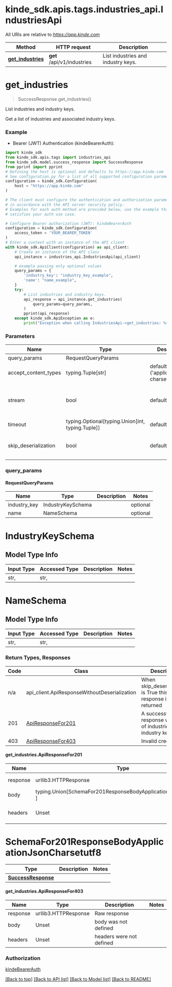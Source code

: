 <a name="__pageTop"></a>
# kinde_sdk.apis.tags.industries_api.IndustriesApi

All URIs are relative to *https://app.kinde.com*

Method | HTTP request | Description
------------- | ------------- | -------------
[**get_industries**](#get_industries) | **get** /api/v1/industries | List industries and industry keys.

# **get_industries**
<a name="get_industries"></a>
> SuccessResponse get_industries()

List industries and industry keys.

Get a list of industries and associated industry keys.

### Example

* Bearer (JWT) Authentication (kindeBearerAuth):
```python
import kinde_sdk
from kinde_sdk.apis.tags import industries_api
from kinde_sdk.model.success_response import SuccessResponse
from pprint import pprint
# Defining the host is optional and defaults to https://app.kinde.com
# See configuration.py for a list of all supported configuration parameters.
configuration = kinde_sdk.Configuration(
    host = "https://app.kinde.com"
)

# The client must configure the authentication and authorization parameters
# in accordance with the API server security policy.
# Examples for each auth method are provided below, use the example that
# satisfies your auth use case.

# Configure Bearer authorization (JWT): kindeBearerAuth
configuration = kinde_sdk.Configuration(
    access_token = 'YOUR_BEARER_TOKEN'
)
# Enter a context with an instance of the API client
with kinde_sdk.ApiClient(configuration) as api_client:
    # Create an instance of the API class
    api_instance = industries_api.IndustriesApi(api_client)

    # example passing only optional values
    query_params = {
        'industry_key': "industry_key_example",
        'name': "name_example",
    }
    try:
        # List industries and industry keys.
        api_response = api_instance.get_industries(
            query_params=query_params,
        )
        pprint(api_response)
    except kinde_sdk.ApiException as e:
        print("Exception when calling IndustriesApi->get_industries: %s\n" % e)
```
### Parameters

Name | Type | Description  | Notes
------------- | ------------- | ------------- | -------------
query_params | RequestQueryParams | |
accept_content_types | typing.Tuple[str] | default is ('application/json; charset&#x3D;utf-8', ) | Tells the server the content type(s) that are accepted by the client
stream | bool | default is False | if True then the response.content will be streamed and loaded from a file like object. When downloading a file, set this to True to force the code to deserialize the content to a FileSchema file
timeout | typing.Optional[typing.Union[int, typing.Tuple]] | default is None | the timeout used by the rest client
skip_deserialization | bool | default is False | when True, headers and body will be unset and an instance of api_client.ApiResponseWithoutDeserialization will be returned

### query_params
#### RequestQueryParams

Name | Type | Description  | Notes
------------- | ------------- | ------------- | -------------
industry_key | IndustryKeySchema | | optional
name | NameSchema | | optional


# IndustryKeySchema

## Model Type Info
Input Type | Accessed Type | Description | Notes
------------ | ------------- | ------------- | -------------
str,  | str,  |  | 

# NameSchema

## Model Type Info
Input Type | Accessed Type | Description | Notes
------------ | ------------- | ------------- | -------------
str,  | str,  |  | 

### Return Types, Responses

Code | Class | Description
------------- | ------------- | -------------
n/a | api_client.ApiResponseWithoutDeserialization | When skip_deserialization is True this response is returned
201 | [ApiResponseFor201](#get_industries.ApiResponseFor201) | A successful response with a list of industries and industry keys.
403 | [ApiResponseFor403](#get_industries.ApiResponseFor403) | Invalid credentials.

#### get_industries.ApiResponseFor201
Name | Type | Description  | Notes
------------- | ------------- | ------------- | -------------
response | urllib3.HTTPResponse | Raw response |
body | typing.Union[SchemaFor201ResponseBodyApplicationJsonCharsetutf8, ] |  |
headers | Unset | headers were not defined |

# SchemaFor201ResponseBodyApplicationJsonCharsetutf8
Type | Description  | Notes
------------- | ------------- | -------------
[**SuccessResponse**](../../models/SuccessResponse.md) |  | 


#### get_industries.ApiResponseFor403
Name | Type | Description  | Notes
------------- | ------------- | ------------- | -------------
response | urllib3.HTTPResponse | Raw response |
body | Unset | body was not defined |
headers | Unset | headers were not defined |

### Authorization

[kindeBearerAuth](../../../README.md#kindeBearerAuth)

[[Back to top]](#__pageTop) [[Back to API list]](../../../README.md#documentation-for-api-endpoints) [[Back to Model list]](../../../README.md#documentation-for-models) [[Back to README]](../../../README.md)

